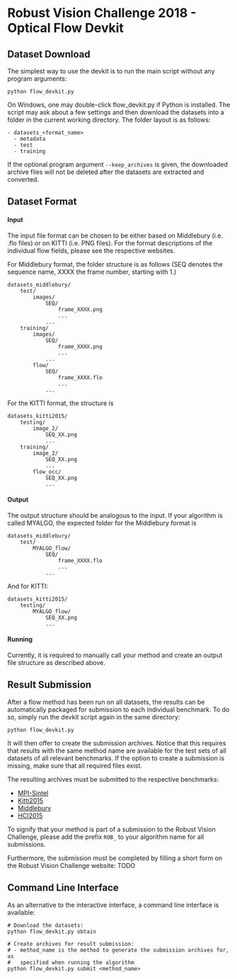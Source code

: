 # Robust Vision Challenge 2018 - Optical Flow Devkit #

## Dataset Download ##

The simplest way to use the devkit is to run the main script without any program
arguments:
```
python flow_devkit.py
```
On Windows, one may double-click flow_devkit.py if Python is installed.
The script may ask about a few settings and then download the datasets into a
folder in the current working directory. The folder layout is as follows:

```
- datasets_<format_name>
  - metadata
  - test
  - training
```

If the optional program argument `--keep_archives` is given, the downloaded
archive files will not be deleted after the datasets are extracted
and converted.


## Dataset Format ##

#### Input ####

The input file format can be chosen to be either based on Middlebury
(i.e. .flo files) or on KITTI (i.e. PNG files). For the format
descriptions of the individual flow fields, please see the respective
websites.

For Middlebury format, the folder structure is as follows (SEQ denotes
the sequence name, XXXX the frame number, starting with 1.)

```
datasets_middlebury/
    test/
        images/
            SEQ/
                frame_XXXX.png
                ...
            ...
    training/
        images/
            SEQ/
                frame_XXXX.png
                ...
            ...
        flow/
            SEQ/
                frame_XXXX.flo
                ...
            ...
```

For the KITTI format, the structure is

```
datasets_kitti2015/
    testing/
        image_2/
            SEQ_XX.png
            ...
    training/
        image_2/
            SEQ_XX.png
            ...
        flow_occ/
            SEQ_XX.png
            ...
```

#### Output ####

The output structure should be analogous to the input.
If your algorithm is called MYALGO, the expected folder for the
Middlebury format is

```
datasets_middlebury/
    test/
        MYALGO_flow/
            SEQ/
                frame_XXXX.flo
                ...
            ...
```

And for KITTI:

```
datasets_kitti2015/
    testing/
        MYALGO_flow/
            SEQ_XX.png
            ...
```


#### Running ####

Currently, it is required to manually call your method and create
an output file structure as described above.


## Result Submission ##

After a flow method has been run on all datasets, the results can be
automatically packaged for submission to each individual benchmark. To do so,
simply run the devkit script again in the same directory:
```
python flow_devkit.py
```
It will then offer to create the submission archives. Notice that this requires
that results with the same method name are available for the test sets of all
datasets of all relevant benchmarks. If the option to create a submission is
missing, make sure that all required files exist.

The resulting archives must be submitted to the respective benchmarks:
* [MPI-Sintel](http://sintel.is.tue.mpg.de/login)
* [Kitti2015](<http://www.cvlibs.net/datasets/kitti/user_login.php>
)
* [Middlebury](http://vision.middlebury.edu/flow/submit/)
* [HCI2015](http://hci-benchmark.org/submit)

To signify that your method is part of a submission to the Robust Vision
Challenge, please add the prefix ``ROB_`` to your algorithm name for all
submissions.

Furthermore, the submission must be completed by filling a short form on the
Robust Vision Challenge website: TODO


## Command Line Interface ##

As an alternative to the interactive interface, a command line interface is
available:

```
# Download the datasets:
python flow_devkit.py obtain

# Create archives for result submission:
# - method_name is the method to generate the submission archives for, as
#   specified when running the algorithm
python flow_devkit.py submit <method_name>
```
